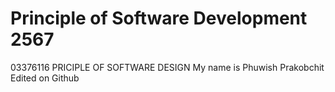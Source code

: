 # Principle of Software Development 2567
03376116 PRICIPLE OF SOFTWARE DESIGN
My name is Phuwish Prakobchit
Edited on Github
